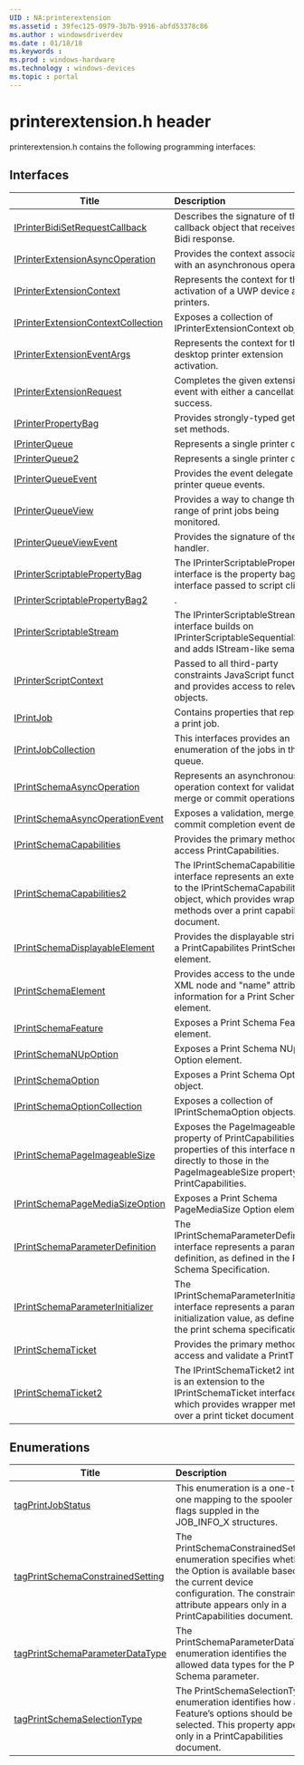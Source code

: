 ```yaml
---
UID : NA:printerextension
ms.assetid : 39fec125-0979-3b7b-9916-abfd53378c86
ms.author : windowsdriverdev
ms.date : 01/18/18
ms.keywords : 
ms.prod : windows-hardware
ms.technology : windows-devices
ms.topic : portal
---
```


# printerextension.h header



printerextension.h contains the following programming interfaces:



## Interfaces
| Title | Description |
| ---- |:---- |
| [IPrinterBidiSetRequestCallback](nn-printerextension-iprinterbidisetrequestcallback.md) | Describes the signature of the callback object that receives the Bidi response. |
| [IPrinterExtensionAsyncOperation](nn-printerextension-iprinterextensionasyncoperation.md) | Provides the context associated with an asynchronous operation. |
| [IPrinterExtensionContext](nn-printerextension-iprinterextensioncontext.md) | Represents the context for the activation of a UWP device app for printers. |
| [IPrinterExtensionContextCollection](nn-printerextension-iprinterextensioncontextcollection.md) | Exposes a collection of IPrinterExtensionContext objects. |
| [IPrinterExtensionEventArgs](nn-printerextension-iprinterextensioneventargs.md) | Represents the context for the desktop printer extension activation. |
| [IPrinterExtensionRequest](nn-printerextension-iprinterextensionrequest.md) | Completes the given extension event with either a cancellation or success. |
| [IPrinterPropertyBag](nn-printerextension-iprinterpropertybag.md) | Provides strongly-typed get and set methods. |
| [IPrinterQueue](nn-printerextension-iprinterqueue.md) | Represents a single printer queue. |
| [IPrinterQueue2](nn-printerextension-iprinterqueue2.md) | Represents a single printer queue. |
| [IPrinterQueueEvent](nn-printerextension-iprinterqueueevent.md) | Provides the event delegate for printer queue events. |
| [IPrinterQueueView](nn-printerextension-iprinterqueueview.md) | Provides a way to change the range of print jobs being monitored. |
| [IPrinterQueueViewEvent](nn-printerextension-iprinterqueueviewevent.md) | Provides the signature of the event handler. |
| [IPrinterScriptablePropertyBag](nn-printerextension-iprinterscriptablepropertybag.md) | The IPrinterScriptablePropertyBag interface is the property bag interface passed to script clients. |
| [IPrinterScriptablePropertyBag2](nn-printerextension-iprinterscriptablepropertybag2.md) | . |
| [IPrinterScriptableStream](nn-printerextension-iprinterscriptablestream.md) | The IPrinterScriptableStream interface builds on IPrinterScriptableSequentialStream and adds IStream-like semantics. |
| [IPrinterScriptContext](nn-printerextension-iprinterscriptcontext.md) | Passed to all third-party constraints JavaScript functions, and provides access to relevant objects. |
| [IPrintJob](nn-printerextension-iprintjob.md) | Contains properties that represent a print job. |
| [IPrintJobCollection](nn-printerextension-iprintjobcollection.md) | This interfaces provides an enumeration of the jobs in the print queue. |
| [IPrintSchemaAsyncOperation](nn-printerextension-iprintschemaasyncoperation.md) | Represents an asynchronous operation context for validation, merge or commit operations. |
| [IPrintSchemaAsyncOperationEvent](nn-printerextension-iprintschemaasyncoperationevent.md) | Exposes a validation, merge, or commit completion event delegate. |
| [IPrintSchemaCapabilities](nn-printerextension-iprintschemacapabilities.md) | Provides the primary method to access PrintCapabilities. |
| [IPrintSchemaCapabilities2](nn-printerextension-iprintschemacapabilities2.md) | The IPrintSchemaCapabilities2 interface represents an extension to the IPrintSchemaCapabilities object, which provides wrapper methods over a print capabilities document. |
| [IPrintSchemaDisplayableElement](nn-printerextension-iprintschemadisplayableelement.md) | Provides the displayable string for a PrintCapabilites PrintSchema element. |
| [IPrintSchemaElement](nn-printerextension-iprintschemaelement.md) | Provides access to the underlying XML node and &#0034;name&#0034; attribute information for a Print Schema element. |
| [IPrintSchemaFeature](nn-printerextension-iprintschemafeature.md) | Exposes a Print Schema Feature element. |
| [IPrintSchemaNUpOption](nn-printerextension-iprintschemanupoption.md) | Exposes a Print Schema NUp Option element. |
| [IPrintSchemaOption](nn-printerextension-iprintschemaoption.md) | Exposes a Print Schema Option object. |
| [IPrintSchemaOptionCollection](nn-printerextension-iprintschemaoptioncollection.md) | Exposes a collection of IPrintSchemaOption objects. |
| [IPrintSchemaPageImageableSize](nn-printerextension-iprintschemapageimageablesize.md) | Exposes the PageImageableSize property of PrintCapabilities. The properties of this interface map directly to those in the PageImageableSize property of PrintCapabilities. |
| [IPrintSchemaPageMediaSizeOption](nn-printerextension-iprintschemapagemediasizeoption.md) | Exposes a Print Schema PageMediaSize Option element. |
| [IPrintSchemaParameterDefinition](nn-printerextension-iprintschemaparameterdefinition.md) | The IPrintSchemaParameterDefinition interface represents a parameter definition, as defined in the Print Schema Specification. |
| [IPrintSchemaParameterInitializer](nn-printerextension-iprintschemaparameterinitializer.md) | The IPrintSchemaParameterInitializer interface represents a parameter initialization value, as defined in the print schema specification. |
| [IPrintSchemaTicket](nn-printerextension-iprintschematicket.md) | Provides the primary method to access and validate a PrintTicket. |
| [IPrintSchemaTicket2](nn-printerextension-iprintschematicket2.md) | The IPrintSchemaTicket2 interface is an extension to the IPrintSchemaTicket interface, which provides wrapper methods over a print ticket document. |






## Enumerations
| Title | Description |
| ---- |:---- |
| [tagPrintJobStatus](ne-printerextension-tagprintjobstatus.md) | This enumeration is a one-to-one mapping to the spooler flags suppled in the JOB_INFO_X structures. |
| [tagPrintSchemaConstrainedSetting](ne-printerextension-tagprintschemaconstrainedsetting.md) | The PrintSchemaConstrainedSetting enumeration specifies whether the Option is available based on the current device configuration. The constrained attribute appears only in a PrintCapabilities document. |
| [tagPrintSchemaParameterDataType](ne-printerextension-tagprintschemaparameterdatatype.md) | The PrintSchemaParameterDataType enumeration identifies the allowed data types for the Print Schema parameter. |
| [tagPrintSchemaSelectionType](ne-printerextension-tagprintschemaselectiontype.md) | The PrintSchemaSelectionType enumeration identifies how a Feature’s options should be selected. This property appears only in a PrintCapabilities document. |